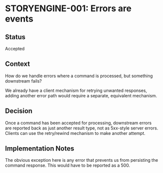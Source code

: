 # STORYENGINE-001: Errors are events

## Status

Accepted

## Context

How do we handle errors where a command is processed, but something downstream fails?

We already have a client mechanism for retrying unwanted responses, adding another error path would require a separate, equivalent mechanism.

## Decision

Once a command has been accepted for processing, downstream errors are reported back as just another result type, not as 5xx-style server errors. Clients can use the retry/rewind mechanism to make another attempt.

## Implementation Notes

The obvious exception here is any error that prevents us from persisting the command response. This would have to be reported as a 500.